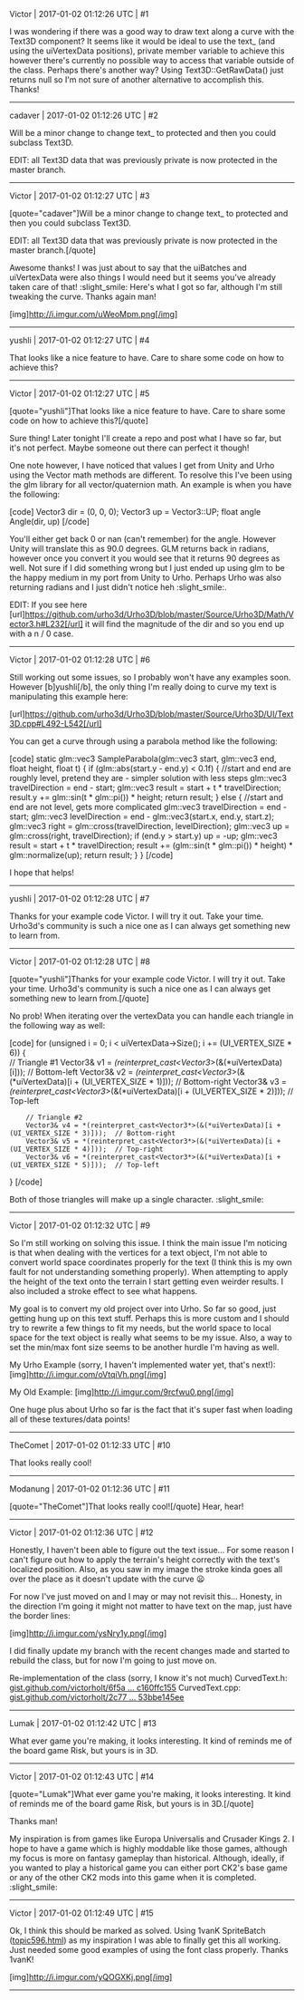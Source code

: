 Victor | 2017-01-02 01:12:26 UTC | #1

I was wondering if there was a good way to draw text along a curve with the Text3D component? It seems like it would be ideal to use the text_ (and using the uiVertexData positions), private member variable to achieve this however there's currently no possible way to access that variable outside of the class. Perhaps there's another way? Using Text3D::GetRawData() just returns null so I'm not sure of another alternative to accomplish this. Thanks!

-------------------------

cadaver | 2017-01-02 01:12:26 UTC | #2

Will be a minor change to change text_ to protected and then you could subclass Text3D.

EDIT: all Text3D data that was previously private is now protected in the master branch.

-------------------------

Victor | 2017-01-02 01:12:27 UTC | #3

[quote="cadaver"]Will be a minor change to change text_ to protected and then you could subclass Text3D.

EDIT: all Text3D data that was previously private is now protected in the master branch.[/quote]

Awesome thanks! I was just about to say that the uiBatches and uiVertexData were also things I would need but it seems you've already taken care of that! :slight_smile: Here's what I got so far, although I'm still tweaking the curve. Thanks again man!

[img]http://i.imgur.com/uWeoMpm.png[/img]

-------------------------

yushli | 2017-01-02 01:12:27 UTC | #4

That looks like a nice feature to have. Care to share some code on how to achieve this?

-------------------------

Victor | 2017-01-02 01:12:27 UTC | #5

[quote="yushli"]That looks like a nice feature to have. Care to share some code on how to achieve this?[/quote]

Sure thing! Later tonight I'll create a repo and post what I have so far, but it's not perfect. Maybe someone out there can perfect it though!

One note however, I have noticed that values I get from Unity and Urho using the Vector math methods are different. To resolve this I've been using the glm library for all vector/quaternion math. An example is when you have the following:

[code]
Vector3 dir = (0, 0, 0);
Vector3 up = Vector3::UP;
float angle Angle(dir, up)
[/code]

You'll either get back 0 or nan (can't remember) for the angle. However Unity will translate this as 90.0 degrees. GLM returns back in radians, however once you convert it you would see that it returns 90 degrees as well. Not sure if I did something wrong but I just ended up using glm to be the happy medium in my port from Unity to Urho. Perhaps Urho was also returning radians and I just didn't notice heh :slight_smile:.

EDIT:
If you see here [url]https://github.com/urho3d/Urho3D/blob/master/Source/Urho3D/Math/Vector3.h#L232[/url] it will find the magnitude of the dir and so you end up with a n / 0 case.

-------------------------

Victor | 2017-01-02 01:12:28 UTC | #6

Still working out some issues, so I probably won't have any examples soon. However [b]yushli[/b], the only thing I'm really doing to curve my text is manipulating this example here:

[url]https://github.com/urho3d/Urho3D/blob/master/Source/Urho3D/UI/Text3D.cpp#L492-L542[/url]

You can get a curve through using a parabola method like the following:

[code]
    static glm::vec3 SampleParabola(glm::vec3 start, glm::vec3 end, float height, float t)
    {
        if (glm::abs(start.y - end.y) < 0.1f)
        {
            //start and end are roughly level, pretend they are - simpler solution with less steps
            glm::vec3 travelDirection = end - start;
            glm::vec3 result = start + t * travelDirection;
            result.y += glm::sin(t * glm::pi<float>()) * height;
            return result;
        }
        else
        {
            //start and end are not level, gets more complicated
            glm::vec3 travelDirection = end - start;
            glm::vec3 levelDirection = end - glm::vec3(start.x, end.y, start.z);
            glm::vec3 right = glm::cross(travelDirection, levelDirection);
            glm::vec3 up = glm::cross(right, travelDirection);
            if (end.y > start.y) up = -up;
            glm::vec3 result = start + t * travelDirection;
            result += (glm::sin(t * glm::pi<float>()) * height) * glm::normalize(up);
            return result;
        }
    }
[/code]

I hope that helps!

-------------------------

yushli | 2017-01-02 01:12:28 UTC | #7

Thanks for your example code Victor. I will try it out. Take your time. Urho3d's community is such a nice one as I can always get something new to learn from.

-------------------------

Victor | 2017-01-02 01:12:28 UTC | #8

[quote="yushli"]Thanks for your example code Victor. I will try it out. Take your time. Urho3d's community is such a nice one as I can always get something new to learn from.[/quote]

No prob! When iterating over the vertexData you can handle each triangle in the following way as well:

[code]
for (unsigned i = 0; i < uiVertexData->Size(); i += (UI_VERTEX_SIZE * 6)) {        
        // Triangle #1
        Vector3& v1 = *(reinterpret_cast<Vector3*>(&(*uiVertexData)[i]));  // Bottom-left
        Vector3& v2 = *(reinterpret_cast<Vector3*>(&(*uiVertexData)[i + (UI_VERTEX_SIZE * 1)]));  // Bottom-right
        Vector3& v3 = *(reinterpret_cast<Vector3*>(&(*uiVertexData)[i + (UI_VERTEX_SIZE * 2)]));  // Top-left

        // Triangle #2
        Vector3& v4 = *(reinterpret_cast<Vector3*>(&(*uiVertexData)[i + (UI_VERTEX_SIZE * 3)]));  // Bottom-right
        Vector3& v5 = *(reinterpret_cast<Vector3*>(&(*uiVertexData)[i + (UI_VERTEX_SIZE * 4)]));  // Top-right
        Vector3& v6 = *(reinterpret_cast<Vector3*>(&(*uiVertexData)[i + (UI_VERTEX_SIZE * 5)]));  // Top-left
}
[/code]

Both of those triangles will make up a single character. :slight_smile:

-------------------------

Victor | 2017-01-02 01:12:32 UTC | #9

So I'm still working on solving this issue. I think the main issue I'm noticing is that when dealing with the vertices for a text object, I'm not able to convert world space coordinates properly for the text (I think this is my own fault for not understanding something properly). When attempting to apply the height of the text onto the terrain I start getting even weirder results. I also included a stroke effect to see what happens.

My goal is to convert my old project over into Urho. So far so good, just getting hung up on this text stuff. Perhaps this is more custom and I should try to rewrite a few things to fit my needs, but the world space to local space for the text object is really what seems to be my issue. Also, a way to set the min/max font size seems to be another hurdle I'm having as well.

My Urho Example (sorry, I haven't implemented water yet, that's next!):
[img]http://i.imgur.com/oVtqiVh.png[/img]

My Old Example:
[img]http://i.imgur.com/9rcfwu0.png[/img]

One huge plus about Urho so far is the fact that it's super fast when loading all of these textures/data points!

-------------------------

TheComet | 2017-01-02 01:12:33 UTC | #10

That looks really cool!

-------------------------

Modanung | 2017-01-02 01:12:36 UTC | #11

[quote="TheComet"]That looks really cool![/quote]
Hear, hear!

-------------------------

Victor | 2017-01-02 01:12:36 UTC | #12

Honestly, I haven't been able to figure out the text issue... For some reason I can't figure out how to apply the terrain's height correctly with the text's localized position. Also, as you saw in my image the stroke kinda goes all over the place as it doesn't update with the curve :frowning:

For now I've just moved on and I may or may not revisit this... Honesty, in the direction I'm going it might not matter to have text on the map, just have the border lines:

[img]http://i.imgur.com/ysNry1y.png[/img]

I did finally update my branch with the recent changes made and started to rebuild the class, but for now I'm going to just move on.

Re-implementation of the class (sorry, I know it's not much)
CurvedText.h: [gist.github.com/victorholt/6f5a ... c160ffc155](https://gist.github.com/victorholt/6f5ae49a800ba06c1aac70c160ffc155)
CurvedText.cpp: [gist.github.com/victorholt/2c77 ... 53bbe145ee](https://gist.github.com/victorholt/2c7757dd6fba7504b5018053bbe145ee)

-------------------------

Lumak | 2017-01-02 01:12:42 UTC | #13

What ever game you're making, it looks interesting. It kind of reminds me of the board game Risk, but yours is in 3D.

-------------------------

Victor | 2017-01-02 01:12:43 UTC | #14

[quote="Lumak"]What ever game you're making, it looks interesting. It kind of reminds me of the board game Risk, but yours is in 3D.[/quote]

Thanks man! 

My inspiration is from games like Europa Universalis and Crusader Kings 2. I hope to have a game which is highly moddable like those games, although my focus is more on fantasy gameplay than historical. Although, ideally, if you wanted to play a historical game you can either port CK2's base game or any of the other CK2 mods into this game when it is completed. :slight_smile:

-------------------------

Victor | 2017-01-02 01:12:49 UTC | #15

Ok, I think this should be marked as solved. Using 1vanK SpriteBatch ([topic596.html](http://discourse.urho3d.io/t/spritebatch-beta-same-like-in-xna-or-d3dxsprite/591/1)) as my inspiration I was able to finally get this all working. Just needed some good examples of using the font class properly. Thanks 1vanK!

[img]http://i.imgur.com/yQOGXKj.png[/img]

-------------------------


